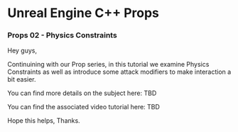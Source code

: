 # Unreal Engine C++ Props
### Props 02 - Physics Constraints

Hey guys,

Continuining with our Prop series, in this tutorial we examine Physics Constraints as well as introduce some attack modifiers to make interaction a bit easier.

You can find more details on the subject here: TBD

You can find the associated video tutorial here: TBD


Hope this helps, Thanks.
